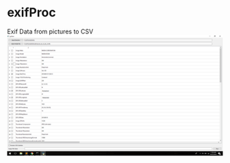 # exifProc
Exif Data from pictures to CSV
![alt text](https://raw.githubusercontent.com/mritzing/exifProc/master/ScreenGrab.png)
